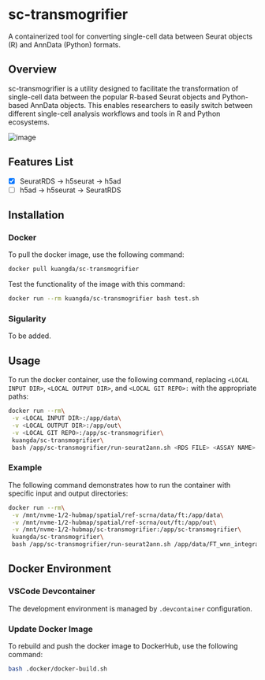 # sc-transmogrifier

A containerized tool for converting single-cell data between Seurat objects (R) and AnnData (Python) formats.

## Overview

sc-transmogrifier is a utility designed to facilitate the transformation of single-cell data between the popular R-based Seurat objects and Python-based AnnData objects. This enables researchers to easily switch between different single-cell analysis workflows and tools in R and Python ecosystems.

![image](https://user-images.githubusercontent.com/18092300/229930050-2ca37eef-e83c-43e2-a853-39d01c8dfc06.png)

## Features List

- [x] SeuratRDS -> h5seurat -> h5ad
- [ ] h5ad -> h5seurat -> SeuratRDS

## Installation

### Docker 

To pull the docker image, use the following command:

```bash
docker pull kuangda/sc-transmogrifier
```

Test the functionality of the image with this command:

```bash
docker run --rm kuangda/sc-transmogrifier bash test.sh
```

### Sigularity

To be added.

## Usage

To run the docker container, use the following command, replacing `<LOCAL INPUT DIR>`, `<LOCAL OUTPUT DIR>`, and `<LOCAL GIT REPO>:` with the appropriate paths:

```bash
docker run --rm\
 -v <LOCAL INPUT DIR>:/app/data\
 -v <LOCAL OUTPUT DIR>:/app/out\
 -v <LOCAL GIT REPO>:/app/sc-transmogrifier\
 kuangda/sc-transmogrifier\
 bash /app/sc-transmogrifier/run-seurat2ann.sh <RDS FILE> <ASSAY NAME> <RAW ONLY>
```

### Example

The following command demonstrates how to run the container with specific input and output directories:

```bash
docker run --rm\
 -v /mnt/nvme-1/2-hubmap/spatial/ref-scrna/data/ft:/app/data\
 -v /mnt/nvme-1/2-hubmap/spatial/ref-scrna/out/ft:/app/out\
 -v /mnt/nvme-1/2-hubmap/sc-transmogrifier:/app/sc-transmogrifier\
 kuangda/sc-transmogrifier\
 bash /app/sc-transmogrifier/run-seurat2ann.sh /app/data/FT_wnn_integrated-0713.RDS RNA TRUE
```

## Docker Environment

### VSCode Devcontainer

The development environment is managed by `.devcontainer` configuration.

### Update Docker Image

To rebuild and push the docker image to DockerHub, use the following command:

```bash
bash .docker/docker-build.sh
```
